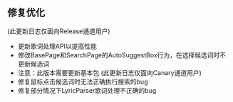 ## 修复优化
(此更新日志仅面向Release通道用户)
* 更新歌词处理API以提高性能
* 修改BasePage和SearchPage的AutoSuggestBox行为，在选择候选词时不更新候选词
* 注意：此版本需要更新基本包
(此更新日志仅面向Canary通道用户)
* 修复鼠标点击候选词时无法正确执行搜索的bug
* 修复部分情况下LyricParser歌词处理不正确的bug
